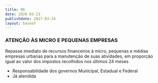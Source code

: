 ```yaml
---
title: 06
date: 2020-03-23
publishdate: 2017-03-24
layout: baseof
---
```


### ATENÇÃO ÀS MICRO E PEQUENAS EMPRESAS

Repasse imediato de recursos financeiros à micro, pequenas e médias empresas urbanas para a manutenção de suas atividades, em proporção igual ao valor dos impostos recolhidos nos últimos 24 meses



*   Responsabilidade dos governos Municipal, Estadual e Federal
*   Já atendida